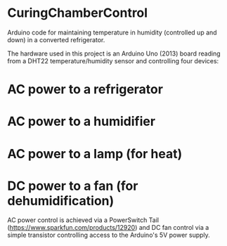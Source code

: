 CuringChamberControl
====================

Arduino code for maintaining temperature in humidity (controlled up and down) in a converted refrigerator.

The hardware used in this project is an Arduino Uno (2013) board reading from a DHT22 temperature/humidity sensor and controlling four devices:
# AC power to a refrigerator
# AC power to a humidifier
# AC power to a lamp (for heat)
# DC power to a fan (for dehumidification)

AC power control is achieved via a PowerSwitch Tail (https://www.sparkfun.com/products/12920) and DC fan control via a simple transistor controlling access to the Arduino's 5V power supply.
